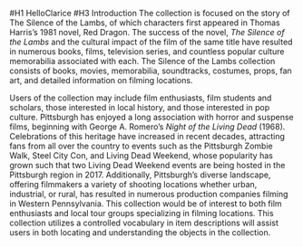 #H1 HelloClarice
#H3 Introduction
The collection is focused on the story of The Silence of the Lambs, of which characters first appeared in Thomas Harris’s 1981 novel, Red Dragon.  The success of the novel, *The Silence of the Lambs* and the cultural impact of the film of the same title have resulted in numerous books, films, television series, and countless popular culture memorabilia associated with each.  The Silence of the Lambs collection consists of books, movies, memorabilia, soundtracks, costumes, props, fan art, and detailed information on filming locations.

Users of the collection may include film enthusiasts, film students and scholars, those interested in local history, and those interested in pop culture.  Pittsburgh has enjoyed a long association with horror and suspense films, beginning with George A. Romero’s *Night of the Living Dead* (1968).  Celebrations of this heritage have increased in recent decades, attracting fans from all over the country to events such as the Pittsburgh Zombie Walk, Steel City Con, and Living Dead Weekend, whose popularity has grown such that two Living Dead Weekend events are being hosted in the Pittsburgh region in 2017.  Additionally, Pittsburgh’s diverse landscape, offering filmmakers a variety of shooting locations whether urban, industrial, or rural, has resulted in numerous production companies filming in Western Pennsylvania.  This collection would be of interest to both film enthusiasts and local tour groups specializing in filming locations.  This collection utilizes a controlled vocabulary in item descriptions will assist users in both locating and understanding the objects in the collection.  
